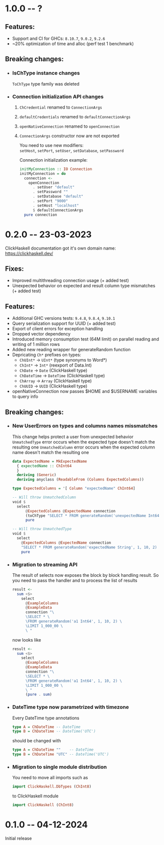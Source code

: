 # 1.0.0 -- ?

## Features:
- Support and CI for GHCs: `8.10.7`, `9.0.2`, `9.2.6`
- ~20% optimization of time and alloc (perf test 1 benchmark)

## Breaking changes:
- ### IsChType instance changes
  `ToChType` type family was deleted
- ### Connection initialization API changes
  1. `ChCredential` renamed to `ConnectionArgs`
  2. `defaultCredentials` renamed to `defaultConnectionArgs`
  3. `openNativeConnection` renamed to `openConnection`
  4. `ConnectionArgs` constructor now are not exported

     You need to use new modifiers:\
     `setHost`, `setPort`, `setUser`, `setDatabase`, `setPassword`

     Connection initialization example:
     ```haskell
     initMyConnection :: IO Connection
     initMyConnection = do
       connection <-
         openConnection
           . setUser "default"
           . setPassword ""
           . setDatabase "default"
           . setPort "9000"
           . setHost "localhost"
           $ defaultConnectionArgs
       pure connection
     ```

# 0.2.0 -- 23-03-2023

ClickHaskell documentation got it's own domain name: https://clickhaskell.dev/


## Fixes:
- Improved multithreading connection usage (+ added test)
- Unexpected behavior on expected and result column type mismatches (+ added test)

## Features:
- Additional GHC versions tests: `9.4.8`, `9.8.4`, `9.10.1`
- Query serialization support for UUID (+ added test)
- Export of client errors for exception handling
- Dropped vector dependency
- Introduced memory consumption test (64M limit) on parallel reading and writing of 1 million rows
- Added new reading wrapper for generateRandom function
- Depricating `Ch*` prefixes on types:
  - `ChUInt*` -> `UInt*` (type synonyms to Word*)
  - `ChInt*` -> `Int*` (reexport of Data.Int)
  - `ChDate` -> `Date` (ClickHaskell type)
  - `ChDateTime` -> `DateTime` (ClickHaskell type)
  - `ChArray` -> `Array` (ClickHaskell type)
  - `ChUUID` -> `UUID` (ClickHaskell type)
- openNativeConnection now passes $HOME and $USERNAME variables to query info

## Breaking changes:
- ### New UserErrors on types and columns names missmatches
  This change helps protect a user from unexpected behavior
  `UnmatchedType` error occurs when the expected type doesn't match the resulting one
  `UnmatchedColumn` error occurs when the expected column name doesn't match the resulting one
  ```haskell
  data ExpectedName = MkExpectedName
    { expectedName :: ChInt64
    }
    deriving (Generic)
    deriving anyclass (ReadableFrom (Columns ExpectedColumns))

  type ExpectedColumns = '[ Column "expectedName" ChInt64]

  -- Will throw UnmatchedColumn
  void $
    select
        @ExpectedColumns @ExpectedName connection
        (toChType "SELECT * FROM generateRandom('unexpectedName Int64', 1, 10, 2) LIMIT 1")
        pure

  -- Will throw UnmatchedType
  void $
    select
      @ExpectedColumns @ExpectedName connection
      "SELECT * FROM generateRandom('expectedName String', 1, 10, 2) LIMIT 1"
      pure
  ```

- ### Migration to streaming API
    The result of selects now exposes the block by block handling result. So you need to pass the handler and to process the list of results
    ```haskell
    result <-
      sum <$>
        select
          @ExampleColumns
          @ExampleData
          connection "\
          \SELECT * \
          \FROM generateRandom('a1 Int64', 1, 10, 2) \
          \LIMIT 1_000_00 \
          \ "
    ```
    now looks like
    ```haskell
    result <-
      sum <$>
        select
          @ExampleColumns
          @ExampleData
          connection "\
          \SELECT * \
          \FROM generateRandom('a1 Int64', 1, 10, 2) \
          \LIMIT 1_000_00 \
          \ "
          (pure . sum)
    ```

- ### DateTime type now parametrized with timezone
    Every DateTime type annotations
    ```haskell
    type A = ChDateTime -- DateTime
    type B = ChDateTime -- DateTime('UTC')
    ```
    should be changed with
    ```haskell
    type A = ChDateTime ""    -- DateTime
    type B = ChDateTime "UTC" -- DateTime('UTC')
    ```

- ### Migration to single module distribution
    You need to move all imports such as
    ```haskell
    import ClickHaskell.DbTypes (ChInt8)
    ```
    to ClickHaskell module
    ```haskell
    import ClickHaskell (ChInt8)
    ```

# 0.1.0 -- 04-12-2024

Initial release
